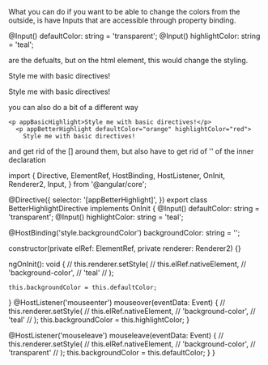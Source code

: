 What you can do if you want to be able to change the colors from the outside, is have Inputs that are accessible through property binding.

@Input() defaultColor: string = 'transparent';
@Input() highlightColor: string = 'teal';

are the defualts, but on the html element, this would change the styling.

   <p appBasicHighlight>Style me with basic directives!</p>
      <p appBetterHighlight [defaultColor]="'orange'" [highlightColor]="'red'">
        Style me with basic directives!
 </p>

you can also do a bit of a different way

    <p appBasicHighlight>Style me with basic directives!</p>
      <p appBetterHighlight defaultColor="orange" highlightColor="red">
        Style me with basic directives!

 </p>

and get rid of the [] around them, but also have to get rid of '' of the inner declaration

import {
Directive,
ElementRef,
HostBinding,
HostListener,
OnInit,
Renderer2,
Input,
} from '@angular/core';

@Directive({
selector: '[appBetterHighlight]',
})
export class BetterHighlightDirective implements OnInit {
@Input() defaultColor: string = 'transparent';
@Input() highlightColor: string = 'teal';

@HostBinding('style.backgroundColor') backgroundColor: string = '';

constructor(private elRef: ElementRef, private renderer: Renderer2) {}

ngOnInit(): void {
// this.renderer.setStyle(
// this.elRef.nativeElement,
// 'background-color',
// 'teal'
// );

    this.backgroundColor = this.defaultColor;

}
@HostListener('mouseenter') mouseover(eventData: Event) {
// this.renderer.setStyle(
// this.elRef.nativeElement,
// 'background-color',
// 'teal'
// );
this.backgroundColor = this.highlightColor;
}

@HostListener('mouseleave') mouseleave(eventData: Event) {
// this.renderer.setStyle(
// this.elRef.nativeElement,
// 'background-color',
// 'transparent'
// );
this.backgroundColor = this.defaultColor;
}
}
